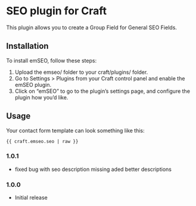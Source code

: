 # SEO plugin for Craft

This plugin allows you to create a Group Field for General SEO Fields.


## Installation

To install emSEO, follow these steps:

1.  Upload the emseo/ folder to your craft/plugins/ folder.
2.  Go to Settings > Plugins from your Craft control panel and enable the emSEO plugin.
3.  Click on “emSEO” to go to the plugin’s settings page, and configure the plugin how you’d like.

## Usage

Your contact form template can look something like this:

```jinja
{{ craft.emseo.seo | raw }}
```
### 1.0.1

* fixed bug with seo description missing aded better descriptions

### 1.0.0

* Initial release
